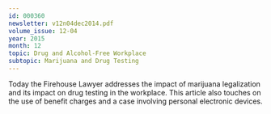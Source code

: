 ```yaml
---
id: 000360
newsletter: v12n04dec2014.pdf
volume_issue: 12-04
year: 2015
month: 12
topic: Drug and Alcohol-Free Workplace
subtopic: Marijuana and Drug Testing
---
```


Today the Firehouse Lawyer addresses the impact of marijuana legalization and its impact on drug testing in the workplace. This article also touches on the use of benefit charges and a case involving personal electronic devices.